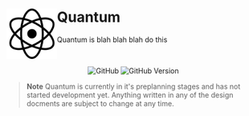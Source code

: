 <div align="left">

<div>
    <img src="https://raw.githubusercontent.com/quantum-language/Quantum/master/docs/assets/quantum-logo.png" width="100" height="
100" alt="Quantum Logo" align="left" />

# Quantum
</div>

Quantum is blah blah blah do this

<br/>

<div align="center">

![GitHub](https://img.shields.io/github/license/quantum-language/Quantum?style=for-the-badge&color=blueviolet)
![GitHub Version](https://img.shields.io/badge/version-0.0.1-inforamtional?style=for-the-badge&color=blueviolet)

</div>
</div>

> **Note**
> Quantum is currently in it's preplanning stages and has not started development yet. Anything written in any of the design docments are subject to change at any time.

